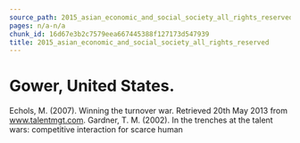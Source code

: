 ```yaml
---
source_path: 2015_asian_economic_and_social_society_all_rights_reserved.md
pages: n/a-n/a
chunk_id: 16d67e3b2c7579eea667445388f127173d547939
title: 2015_asian_economic_and_social_society_all_rights_reserved
---
```

# Gower, United States.

Echols, M. (2007). Winning the turnover war. Retrieved 20th May 2013 from www.talentmgt.com. Gardner, T. M. (2002). In the trenches at the talent wars: competitive interaction for scarce human
